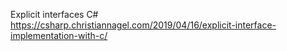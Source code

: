 Explicit interfaces C# 
https://csharp.christiannagel.com/2019/04/16/explicit-interface-implementation-with-c/